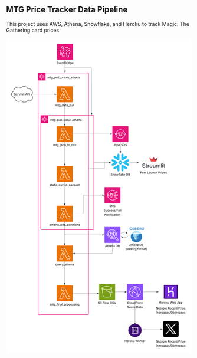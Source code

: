 ## MTG Price Tracker Data Pipeline

This project uses AWS, Athena, Snowflake, and Heroku to track Magic: The Gathering card prices.

![MTG Data Pipeline](docs/mtg_pipeline.png)
